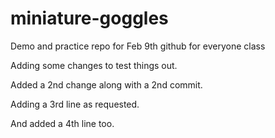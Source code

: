 # miniature-goggles
Demo and practice repo for Feb 9th github for everyone class


Adding some changes to test things out.


Added a 2nd change along with a 2nd commit.


Adding a 3rd line as requested.


And added a 4th line too.
